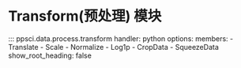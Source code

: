 # Transform(预处理) 模块

::: ppsci.data.process.transform
    handler: python
    options:
      members:
        - Translate
        - Scale
        - Normalize
        - Log1p
        - CropData
        - SqueezeData
      show_root_heading: false
